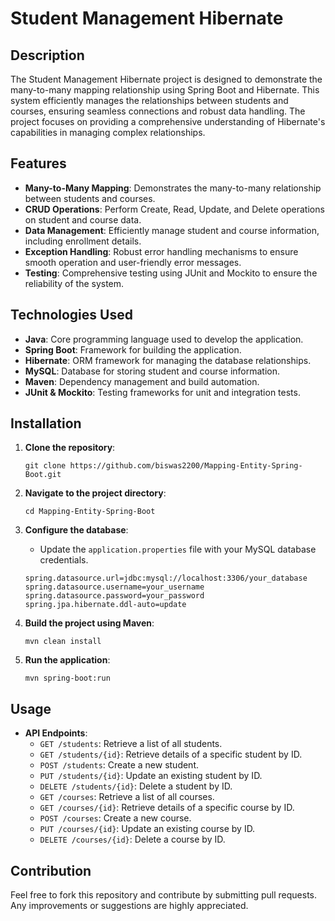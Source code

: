 
# Student Management Hibernate

## Description
The Student Management Hibernate project is designed to demonstrate the many-to-many mapping relationship using Spring Boot and Hibernate. This system efficiently manages the relationships between students and courses, ensuring seamless connections and robust data handling. The project focuses on providing a comprehensive understanding of Hibernate's capabilities in managing complex relationships.

## Features
- **Many-to-Many Mapping**: Demonstrates the many-to-many relationship between students and courses.
- **CRUD Operations**: Perform Create, Read, Update, and Delete operations on student and course data.
- **Data Management**: Efficiently manage student and course information, including enrollment details.
- **Exception Handling**: Robust error handling mechanisms to ensure smooth operation and user-friendly error messages.
- **Testing**: Comprehensive testing using JUnit and Mockito to ensure the reliability of the system.

## Technologies Used
- **Java**: Core programming language used to develop the application.
- **Spring Boot**: Framework for building the application.
- **Hibernate**: ORM framework for managing the database relationships.
- **MySQL**: Database for storing student and course information.
- **Maven**: Dependency management and build automation.
- **JUnit & Mockito**: Testing frameworks for unit and integration tests.

## Installation
1. **Clone the repository**:
   ```
   git clone https://github.com/biswas2200/Mapping-Entity-Spring-Boot.git
   ```
2. **Navigate to the project directory**:
   ```
   cd Mapping-Entity-Spring-Boot
   ```
3. **Configure the database**:
   - Update the `application.properties` file with your MySQL database credentials.
   ```
   spring.datasource.url=jdbc:mysql://localhost:3306/your_database
   spring.datasource.username=your_username
   spring.datasource.password=your_password
   spring.jpa.hibernate.ddl-auto=update
   ```

4. **Build the project using Maven**:
   ```
   mvn clean install
   ```
5. **Run the application**:
   ```
   mvn spring-boot:run
   ```

## Usage
- **API Endpoints**:
  - `GET /students`: Retrieve a list of all students.
  - `GET /students/{id}`: Retrieve details of a specific student by ID.
  - `POST /students`: Create a new student.
  - `PUT /students/{id}`: Update an existing student by ID.
  - `DELETE /students/{id}`: Delete a student by ID.
  - `GET /courses`: Retrieve a list of all courses.
  - `GET /courses/{id}`: Retrieve details of a specific course by ID.
  - `POST /courses`: Create a new course.
  - `PUT /courses/{id}`: Update an existing course by ID.
  - `DELETE /courses/{id}`: Delete a course by ID.

## Contribution
Feel free to fork this repository and contribute by submitting pull requests. Any improvements or suggestions are highly appreciated.
